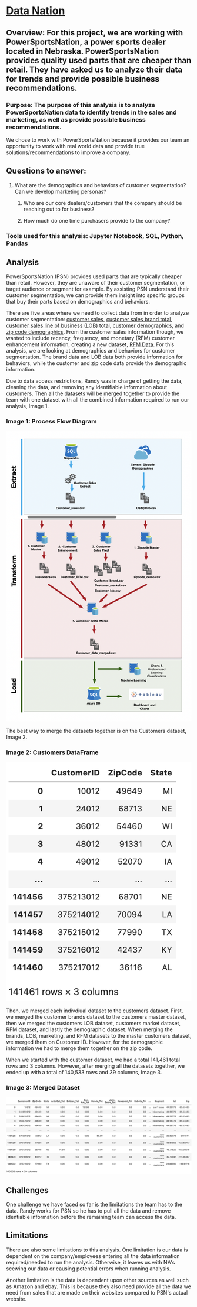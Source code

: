# [Data Nation](https://www.icloud.com/keynote/0f3Sd_Yah2RmK-JtrdkBGxLgg#PSN_Data_Presentation)
## Overview: For this project, we are working with PowerSportsNation, a power sports dealer located in Nebraska. PowerSportsNation provides quality used parts that are cheaper than retail. They have asked us to analyze their data for trends and provide possible business recommendations.

### Purpose: The purpose of this analysis is to analyze PowerSportsNation data to identify trends in the sales and marketing, as well as provide possible business recommendations. 

We chose to work with PowerSportsNation because it provides our team an opportunity to work with real world data and provide true solutions/recommendations to improve a company.

## Questions to answer: 
1. What are the demographics and behaviors of customer segmentation? Can we develop marketing personas?

    1. Who are our core dealers/customers that the company should be reaching out to for business?

    1. How much do one time purchasers provide to the company?

### Tools used for this analysis: Jupyter Notebook, SQL, Python, Pandas

## Analysis
PowerSportsNation (PSN) provides used parts that are typically cheaper than retail. However, they are unaware of their customer segmentation, or target audience or segment for example. By assisting PSN understand their customer segmentation, we can provide them insight into specific groups that buy their parts based on demographics and behaviors.

There are five areas where we need to collect data from in order to analyze customer segmentation: [customer sales](https://github.com/ranmacmo/DataNation/blob/a5baac617074644c94c11a038b520eb5c300ef63/data/sales_info.csv), [customer sales brand total](https://github.com/ranmacmo/DataNation/blob/cfd4aa9a765c0e57ea30c35859dccf23be4f0d86/data/Customer_brands.csv), [customer sales line of business (LOB) total](https://github.com/ranmacmo/DataNation/blob/cfd4aa9a765c0e57ea30c35859dccf23be4f0d86/data/Customer_lob.csv), [customer demographics](https://github.com/ranmacmo/DataNation/blob/cfd4aa9a765c0e57ea30c35859dccf23be4f0d86/data/Customers.csv), and [zip code demographics](https://github.com/ranmacmo/DataNation/blob/a5baac617074644c94c11a038b520eb5c300ef63/data/USZip_Info.csv). From the customer sales information though, we wanted to include recency, frequency, and monetary (RFM) customer enhancement information, creating a new dataset, [RFM Data](https://github.com/ranmacmo/DataNation/blob/cfd4aa9a765c0e57ea30c35859dccf23be4f0d86/data/Customer_rfm.csv). For this analysis, we are looking at demographics and behaviors for customer segmentation. The brand data and LOB data both provide information for behaviors, while the customer and zip code data provide the demographic information. 

Due to data access restrictions, Randy was in charge of getting the data, cleaning the data, and removing any identifiable information about customers. Then all the datasets will be merged together to provide the team with one dataset with all the combined information required to run our analysis, Image 1. 

### Image 1: Process Flow Diagram
![Diagram](https://github.com/ranmacmo/DataNation/blob/92ee47321a4fce4a1828bc57ea650bcca0143cd2/images/Process%20Flow.png)

The best way to merge the datasets together is on the Customers dataset, Image 2. 

### Image 2: Customers DataFrame
![Customers Dataset](https://github.com/ranmacmo/DataNation/blob/f3f79096459f30ca11785ff1903a1effcad94f1b/images/customers_df.png)

Then, we merged each indivdiual dataset to the customers dataset. First, we merged the customer brands dataset to the customers master dataset, then we merged the customers LOB dataset, customers market dataset, RFM dataset, and lastly the demographic dataset. When merging the brands, LOB, marketing, and RFM datasets to the master customers dataset, we merged them on Customer ID. However, for the demographic information we had to merge them together on the zip code. 

When we started with the customer dataset, we had a total 141,461 total rows and 3 columns. However, after merging all the datasets together, we ended up with a total of 140,533 rows and 39 columns, Image 3.

### Image 3: Merged Dataset
![Merged Dataset](https://github.com/ranmacmo/DataNation/blob/f3f79096459f30ca11785ff1903a1effcad94f1b/images/merged_data.png)

## Challenges
One challenge we have faced so far is the limitations the team has to the data. Randy works for PSN so he has to pull all the data and remove identiable information before the remaining team can access the data. 

## Limitations
There are also some limitations to this analysis. One limitation is our data is dependent on the company/employees entering all the data information required/needed to run the analysis. Otherwise, it leaves us with NA's scewing our data or causing potential errors when running analysis. 

Another limitation is the data is dependent upon other sources as well such as Amazon and ebay. This is because they also need provide all the data we need from sales that are made on their websites compared to PSN's actual website.